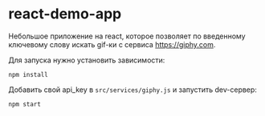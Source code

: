 # react-demo-app

Небольшое приложение на react, которое позволяет по введенному ключевому слову искать gif-ки с сервиса https://giphy.com.

Для запуска нужно установить зависимости:

```
npm install
```

Добавить свой api_key в `src/services/giphy.js` и запустить dev-сервер:

```
npm start
```
